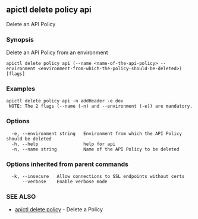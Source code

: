 ## apictl delete policy api

Delete an API Policy

### Synopsis

Delete an API Policy from an environment

```
apictl delete policy api (--name <name-of-the-api-policy> --environment <environment-from-which-the-policy-should-be-deleted>) [flags]
```

### Examples

```
apictl delete policy api -n addHeader -e dev
 NOTE: The 2 flags (--name (-n) and --environment (-e)) are mandatory.
```

### Options

```
  -e, --environment string   Environment from which the API Policy should be deleted
  -h, --help                 help for api
  -n, --name string          Name of the API Policy to be deleted
```

### Options inherited from parent commands

```
  -k, --insecure   Allow connections to SSL endpoints without certs
      --verbose    Enable verbose mode
```

### SEE ALSO

* [apictl delete policy](apictl_delete_policy.md)	 - Delete a Policy

